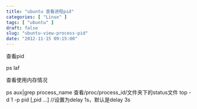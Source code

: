 ```yaml
---
title: "ubuntu 查看进程pid"
categories: [ "Linux" ]
tags: [ "ubuntu" ]
draft: false
slug: "ubuntu-view-process-pid"
date: "2012-11-15 09:15:00"
---
```


查看pid

ps laf

查看使用内存情况

ps aux|grep process_name
查看/proc/process_id/文件夹下的status文件
top -d 1 -p pid [,pid …] //设置为delay 1s，默认是delay 3s